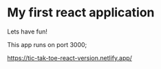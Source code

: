 # My first react application

Lets have fun!

This app runs on port 3000;

https://tic-tak-toe-react-version.netlify.app/
